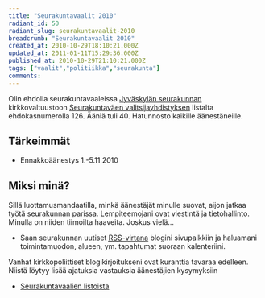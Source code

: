 ```yaml
---
title: "Seurakuntavaalit 2010"
radiant_id: 50
radiant_slug: seurakuntavaalit-2010
breadcrumb: "Seurakuntavaalit 2010"
created_at: 2010-10-29T18:10:21.000Z
updated_at: 2011-01-11T15:29:36.000Z
published_at: 2010-10-29T21:10:21.000Z
tags: ["vaalit","politiikka","seurakunta"]
comments:
---
```

<p>Olin ehdolla seurakuntavaaleissa <a href="http://www.jyvaskylanseurakunta.fi/">Jyväskylän seurakunnan</a> kirkkovaltuustoon <a href="http://www.seurakuntavaki.net/">Seurakuntaväen valitsijayhdistyksen</a> listalta ehdokasnumerolla 126.  Ääniä tuli 40.  Hatunnosto kaikille äänestäneille.</p>
<h2>Tärkeimmät</h2>
<ul>
	<li>Ennakkoäänestys 1.-5.11.2010</li>
</ul>
<h2>Miksi minä?</h2>
<p>Sillä luottamusmandaatilla, minkä äänestäjät minulle suovat, aijon jatkaa työtä seurakunnan parissa.  Lempiteemojani ovat viestintä ja tietohallinto.  Minulla on niiden tiimoilta haaveita.  Joskus vielä&hellip;</p>
<ul>
	<li>Saan seurakunnan uutiset <a href="http://fi.wikipedia.org/wiki/RSS"><acronym title="Really Simple Syndication"><span class="caps">RSS</span></acronym>-virtana</a> blogini sivupalkkiin ja haluamani toimintamuodon, alueen, ym. tapahtumat suoraan kalenteriini.</li>
</ul>
<p>Vanhat kirkkopoliittiset blogikirjoitukseni ovat kuranttia tavaraa edelleen.  Niistä löytyy lisää ajatuksia vastauksia äänestäjien kysymyksiin</p>
<ul>
	<li><a href="http://rutinat.vuodatus.net/blog/253947">Seurakuntavaalien listoista</a></li>
</ul>